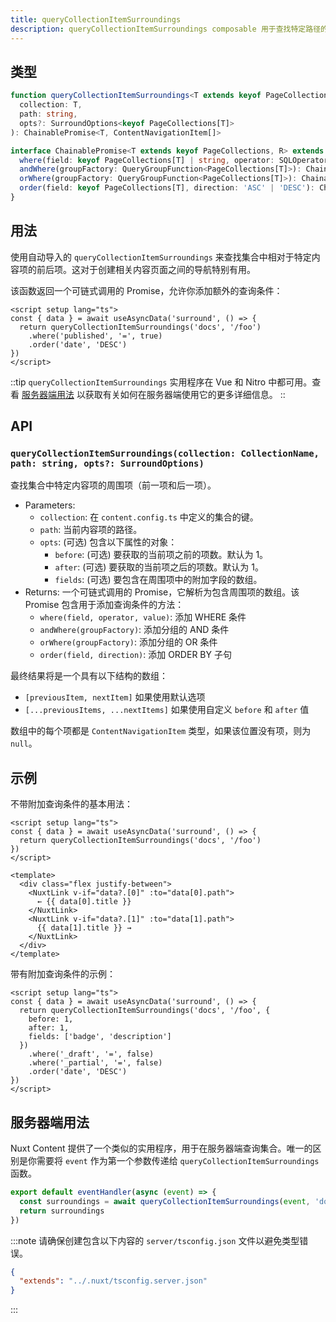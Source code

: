 ```yaml
---
title: queryCollectionItemSurroundings
description: queryCollectionItemSurroundings composable 用于查找特定路径的同级内容。
---
```


## 类型

```ts
function queryCollectionItemSurroundings<T extends keyof PageCollections>(
  collection: T,
  path: string,
  opts?: SurroundOptions<keyof PageCollections[T]>
): ChainablePromise<T, ContentNavigationItem[]>

interface ChainablePromise<T extends keyof PageCollections, R> extends Promise<R> {
  where(field: keyof PageCollections[T] | string, operator: SQLOperator, value?: unknown): ChainablePromise<T, R>
  andWhere(groupFactory: QueryGroupFunction<PageCollections[T]>): ChainablePromise<T, R>
  orWhere(groupFactory: QueryGroupFunction<PageCollections[T]>): ChainablePromise<T, R>
  order(field: keyof PageCollections[T], direction: 'ASC' | 'DESC'): ChainablePromise<T, R>
}
```

## 用法

使用自动导入的 `queryCollectionItemSurroundings` 来查找集合中相对于特定内容项的前后项。这对于创建相关内容页面之间的导航特别有用。

该函数返回一个可链式调用的 Promise，允许你添加额外的查询条件：

```vue [pages/[...slug\\].vue]
<script setup lang="ts">
const { data } = await useAsyncData('surround', () => {
  return queryCollectionItemSurroundings('docs', '/foo')
    .where('published', '=', true)
    .order('date', 'DESC')
})
</script>
```

::tip
`queryCollectionItemSurroundings` 实用程序在 Vue 和 Nitro 中都可用。查看 [服务器端用法](#服务器端用法) 以获取有关如何在服务器端使用它的更多详细信息。
::


## API

### `queryCollectionItemSurroundings(collection: CollectionName, path: string, opts?: SurroundOptions)`

查找集合中特定内容项的周围项（前一项和后一项）。

- Parameters:
  - `collection`: 在 `content.config.ts` 中定义的集合的键。
  - `path`: 当前内容项的路径。
  - `opts`: (可选) 包含以下属性的对象：
    - `before`: (可选) 要获取的当前项之前的项数。默认为 1。
    - `after`:  (可选) 要获取的当前项之后的项数。默认为 1。
    - `fields`: (可选) 要包含在周围项中的附加字段的数组。
- Returns: 一个可链式调用的 Promise，它解析为包含周围项的数组。该 Promise 包含用于添加查询条件的方法：
  - `where(field, operator, value)`: 添加 WHERE 条件
  - `andWhere(groupFactory)`: 添加分组的 AND 条件
  - `orWhere(groupFactory)`: 添加分组的 OR 条件
  - `order(field, direction)`: 添加 ORDER BY 子句

最终结果将是一个具有以下结构的数组：

- `[previousItem, nextItem]` 如果使用默认选项
- `[...previousItems, ...nextItems]` 如果使用自定义 `before` 和 `after` 值

数组中的每个项都是 `ContentNavigationItem` 类型，如果该位置没有项，则为 `null`。

## 示例

不带附加查询条件的基本用法：

```vue [pages/[...slug\\].vue]
<script setup lang="ts">
const { data } = await useAsyncData('surround', () => {
  return queryCollectionItemSurroundings('docs', '/foo')
})
</script>

<template>
  <div class="flex justify-between">
    <NuxtLink v-if="data?.[0]" :to="data[0].path">
      ← {{ data[0].title }}
    </NuxtLink>
    <NuxtLink v-if="data?.[1]" :to="data[1].path">
      {{ data[1].title }} →
    </NuxtLink>
  </div>
</template>
```

带有附加查询条件的示例：

```vue [pages/[...slug\\].vue]
<script setup lang="ts">
const { data } = await useAsyncData('surround', () => {
  return queryCollectionItemSurroundings('docs', '/foo', {
    before: 1,
    after: 1,
    fields: ['badge', 'description']
  })
    .where('_draft', '=', false)
    .where('_partial', '=', false)
    .order('date', 'DESC')
})
</script>
```



## 服务器端用法

Nuxt Content 提供了一个类似的实用程序，用于在服务器端查询集合。唯一的区别是你需要将 `event` 作为第一个参数传递给 `queryCollectionItemSurroundings` 函数。

```ts [server/api/surroundings.ts]
export default eventHandler(async (event) => {
  const surroundings = await queryCollectionItemSurroundings(event, 'docs', '/foo')
  return surroundings
})
```

:::note
请确保创建包含以下内容的 `server/tsconfig.json` 文件以避免类型错误。

```json
{
  "extends": "../.nuxt/tsconfig.server.json"
}
```
:::

